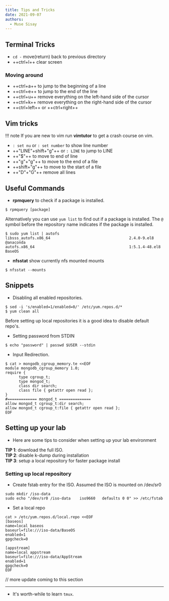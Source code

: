 ```yaml
---
title: Tips and Tricks 
date: 2021-09-07
authors:
  - Muse Sisay
---
```


## Terminal Tricks

- `cd -` move(return) back to previous directory
- ++ctrl+l++ clear screen

### Moving around
- ++ctrl+a++ to jump to the beginning of a line
- ++ctrl+e++ to jump to the end of the line
- ++ctrl+u++ remove everything on the left-hand side of the cursor 
- ++ctrl+k++ remove everything on the right-hand side of the cursor 
- ++ctrl+left++ or ++ctrl+right++

## Vim tricks

!!! note
    If you are new to vim run **vimtutor** to get a crash course on vim.

- `: set nu` or `: set number` to show line number 
- ++"LINE"+shift+"g"++ or `: LINE` to jump to LINE
- ++"$"++ to move to end of line
- ++"g"+"g"++ to move to the end of a file
- ++shift+"g"++ to move to the start of a file
- ++"D"+"G"++ remove all lines

## Useful Commands 

- **rpmquery** to check if a package is installed.
```console
$ rpmquery [package]
```
Alternatively you can use `yum list` to find out if a package is installed. The `@` symbol before the repository name indicates if the package is installed.
```console 
$ sudo yum list | autofs
libsss_autofs.x86_64                                   2.4.0-9.el8                                         @anaconda
autofs.x86_64                                          1:5.1.4-48.el8                                      BaseOS
```
- **nfsstat** show currently nfs mounted mounts
```console
$ nfsstat --mounts
```

## Snippets 

- Disabling all enabled repositories. 
```console
$ sed -i 's/enabled=1/enabled=0/' /etc/yum.repos.d/*
$ yum clean all
```

Before setting up local repositories it is a good idea to disable default repo's.

- Setting password from STDIN
```console
$ echo "password" | passwd $USER --stdin
```

- Input Redirection. 
```console
$ cat > mongodb_cgroup_memory.te <<EOF
module mongodb_cgroup_memory 1.0;
require {
      type cgroup_t;
      type mongod_t;
      class dir search;
      class file { getattr open read };
}
#============= mongod_t ==============
allow mongod_t cgroup_t:dir search;
allow mongod_t cgroup_t:file { getattr open read };
EOF
```

## Setting up your lab

- Here are some tips to consider when setting up your lab environment

**TIP 1**: download the full ISO.  
**TIP 2**: disable k-dump during installation  
**TIP 3**: setup a local repository for faster package install

### Setting up local repository

- Create fstab entry for the ISO. Assumed the ISO is mounted on /dev/sr0
```console
sudo mkdir /iso-data
sudo echo "/dev/sr0 /iso-data    iso9660   defaults 0 0" >> /etc/fstab
```
- Set a local repo
```console
cat > /etc/yum.repos.d/local.repo <<EOF
[baseos]
name=local baseos
baseurl=file:///iso-data/BaseOS
enabled=1
gpgcheck=0

[appstream]
name=local appstream
baseurl=file:///iso-data/AppStream
enabled=1
gpgcheck=0
EOF
```

// more update coming to this section

---
- It's worth-while to learn `tmux`.